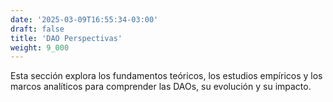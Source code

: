 ```yaml
---
date: '2025-03-09T16:55:34-03:00'
draft: false
title: 'DAO Perspectivas'
weight: 9_000
---
```


Esta sección explora los fundamentos teóricos, los estudios empíricos y los marcos analíticos para comprender las DAOs, su evolución y su impacto.
